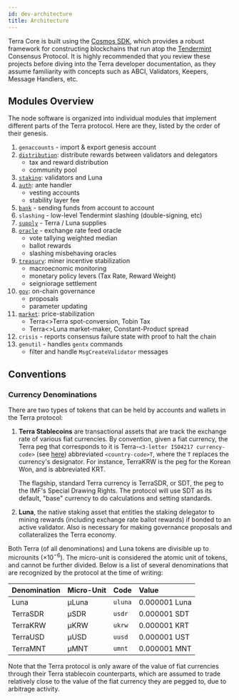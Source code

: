 ```yaml
---
id: dev-architecture
title: Architecture
---
```


Terra Core is built using the [Cosmos SDK](https://cosmos.network/sdk), which provides a robust framework for constructing blockchains that run atop the [Tendermint](https://tendermint.com/) Consensus Protocol. It is highly recommended that you review these projects before diving into the Terra developer documentation, as they assume familiarity with concepts such as ABCI, Validators, Keepers, Message Handlers, etc.

## Modules Overview

The node software is organized into individual modules that implement different parts of the Terra protocol. Here are they, listed by the order of their genesis.

1. `genaccounts` - import & export genesis account
2. [`distribution`](dev-spec-distribution.md): distribute rewards between validators and delegators
    - tax and reward distribution
    - community pool
3. [`staking`](dev-spec-staking.md): validators and Luna
4. [`auth`](dev-spec-auth.md): ante handler
    - vesting accounts
    - stability layer fee
5. [`bank`](dev-spec-bank.md) - sending funds from account to account
6. `slashing` - low-level Tendermint slashing (double-signing, etc)
7. [`supply`](dev-spec-supply.md) - Terra / Luna supplies
8. [`oracle`](dev-spec-oracle.md) - exchange rate feed oracle
    - vote tallying weighted median
    - ballot rewards
    - slashing misbehaving oracles
9. [`treasury`](dev-spec-treasury.md): miner incentive stabilization
    - macroecnomic monitoring
    - monetary policy levers (Tax Rate, Reward Weight)
    - seigniorage settlement
10. [`gov`](dev-spec-governance.md): on-chain governance
    - proposals
    - parameter updating
11. [`market`](dev-spec-market.md): price-stabilization
    - Terra<>Terra spot-conversion, Tobin Tax
    - Terra<>Luna market-maker, Constant-Product spread
12. `crisis` - reports consensus failure state with proof to halt the chain
13. `genutil` - handles `gentx` commands
    - filter and handle `MsgCreateValidator` messages

## Conventions

### Currency Denominations

There are two types of tokens that can be held by accounts and wallets in the Terra protocol:

1) **Terra Stablecoins** are transactional assets that are track the exchange rate of various fiat currencies. By convention, given a fiat currency, the Terra peg that corresponds to it is Terra-`<3-letter ISO4217 currency-code>` (see [here](https://www.xe.com/iso4217.php)) abbreviated `<country-code>T`, where the `T` replaces the currency's designator. For instance, TerraKRW is the peg for the Korean Won, and is abbreviated KRT.

    The flagship, standard Terra currency is TerraSDR, or SDT, the peg to the IMF's Special Drawing Rights. The protocol will use SDT as its default, "base" currency to do calculations and setting standards. 

2) **Luna**, the native staking asset that entitles the staking delegator to mining rewards (including exchange rate ballot rewards) if bonded to an active validator. Also is necessary for making governance proposals and collateralizes the Terra economy.

Both Terra (of all denominations) and Luna tokens are divisible up to microunits ($\times 10^{-6}$). The micro-unit is considered the atomic unit of tokens, and cannot be further divided. Below is a list of several denominations that are recognized by the protocol at the time of writing:

| Denomination | Micro-Unit | Code | Value |
| :-- | :-- | :-- | :-- |
| Luna | µLuna | `uluna` | 0.000001 Luna |
| TerraSDR | µSDR | `usdr` | 0.000001 SDT |
| TerraKRW | µKRW | `ukrw` | 0.000001 KRT |
| TerraUSD | µUSD | `uusd` | 0.000001 UST |
| TerraMNT | µMNT | `umnt` | 0.000001 MNT |

Note that the Terra protocol is only aware of the value of fiat currencies through their Terra stablecoin counterparts, which are assumed to trade relatively close to the value of the fiat currency they are pegged to, due to arbitrage activity.